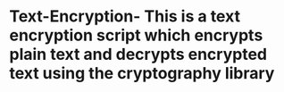 # Text-Encryption- This is a text encryption script which encrypts plain text and decrypts encrypted text using the cryptography library 
